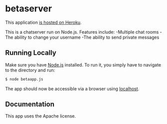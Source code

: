 # betaserver


This application [is hosted on Heroku](https://betaserver.herokuapp.com/).

This is a chatserver run on Node.js. Features include:
-Multiple chat rooms
-The ability to change your username
-The ability to send private messages

## Running Locally

Make sure you have [Node.js](http://nodejs.org/) installed. To run it, you simply have to navigate to the directory and run:

```sh
$ node betaapp.js
```

The app should now be accessible via a browser using [localhost](http://localhost).

## Documentation

This app uses the Apache license.